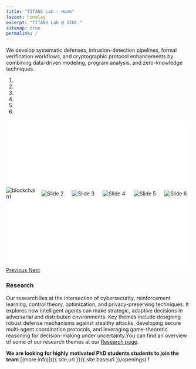 ```yaml
---
title: "TITANS Lab - Home"
layout: homelay
excerpt: "TITANS Lab @ SIUC."
sitemap: true
permalink: /
---
```


We develop systematic defenses, intrusion-detection pipelines, formal verification workflows, and cryptographic protocol enhancements by combining data-driven modeling, program analysis, and zero-knowledge techniques. 

<div markdown="0" id="carousel" class="carousel slide" data-ride="carousel" data-interval="4000" data-pause="hover">
  <!-- Menu -->
  <ol class="carousel-indicators">
    <li data-target="#carousel" data-slide-to="0" class="active"></li>
    <li data-target="#carousel" data-slide-to="1"></li>
    <li data-target="#carousel" data-slide-to="2"></li>
    <li data-target="#carousel" data-slide-to="3"></li>
    <li data-target="#carousel" data-slide-to="4"></li>
    <li data-target="#carousel" data-slide-to="5"></li>
  </ol>

  <!-- Items -->
  <div class="carousel-inner" style="height: 400px; background-color: #fff; display: flex; align-items: center; justify-content: center;" markdown="0">
    <div class="item active" style="width: 100%; height: 100%; display: flex; align-items: center; justify-content: center;">
      <img src="{{ site.url }}{{ site.baseurl }}/images/slider7001400/blockchain1.gif" alt="blockchain1"
           style="max-width: 100%; max-height: 100%; object-fit: contain;" />
    </div>
    <div class="item" style="width: 100%; height: 100%; display: flex; align-items: center; justify-content: center;">
      <img src="{{ site.url }}{{ site.baseurl }}/images/slider7001400/blockchain2.gif" alt="Slide 2"
           style="max-width: 100%; max-height: 100%; object-fit: contain;" />
    </div>
    <div class="item" style="width: 100%; height: 100%; display: flex; align-items: center; justify-content: center;">
      <img src="{{ site.url }}{{ site.baseurl }}/images/slider7001400/AI3.gif" alt="Slide 3"
           style="max-width: 100%; max-height: 100%; object-fit: contain;" />
    </div>
    <div class="item" style="width: 100%; height: 100%; display: flex; align-items: center; justify-content: center;">
      <img src="{{ site.url }}{{ site.baseurl }}/images/slider7001400/AI4.gif" alt="Slide 4"
           style="max-width: 100%; max-height: 100%; object-fit: contain;" />
    </div>
    <div class="item" style="width: 100%; height: 100%; display: flex; align-items: center; justify-content: center;">
      <img src="{{ site.url }}{{ site.baseurl }}/images/slider7001400/blockchain5.gif" alt="Slide 5"
           style="max-width: 100%; max-height: 100%; object-fit: contain;" />
    </div>
    <div class="item" style="width: 100%; height: 100%; display: flex; align-items: center; justify-content: center;">
      <img src="{{ site.url }}{{ site.baseurl }}/images/slider7001400/blockchain6.gif" alt="Slide 6"
           style="max-width: 100%; max-height: 100%; object-fit: contain;" />
    </div>
  </div>

  <!-- Controls -->
  <a class="left carousel-control" href="#carousel" role="button" data-slide="prev">
    <span class="glyphicon glyphicon-chevron-left" aria-hidden="true"></span>
    <span class="sr-only">Previous</span>
  </a>
  <a class="right carousel-control" href="#carousel" role="button" data-slide="next">
    <span class="glyphicon glyphicon-chevron-right" aria-hidden="true"></span>
    <span class="sr-only">Next</span>
  </a>
</div>




### Research
Our research lies at the intersection of cybersecurity, reinforcement learning, control theory, optimization, and privacy-preserving techniques. It explores how intelligent agents can make strategic, adaptive decisions in adversarial and distributed environments. Key themes include designing robust defense mechanisms against stealthy attacks, developing secure multi-agent coordination protocols, and leveraging game-theoretic reasoning for decision-making under uncertainty.You can find an overview of some of our research themes at our [Research page](research).



 **We are looking for highly motivated PhD students students to join the team** [(more info)]({{ site.url }}{{ site.baseurl }}/openings) **!**


 
